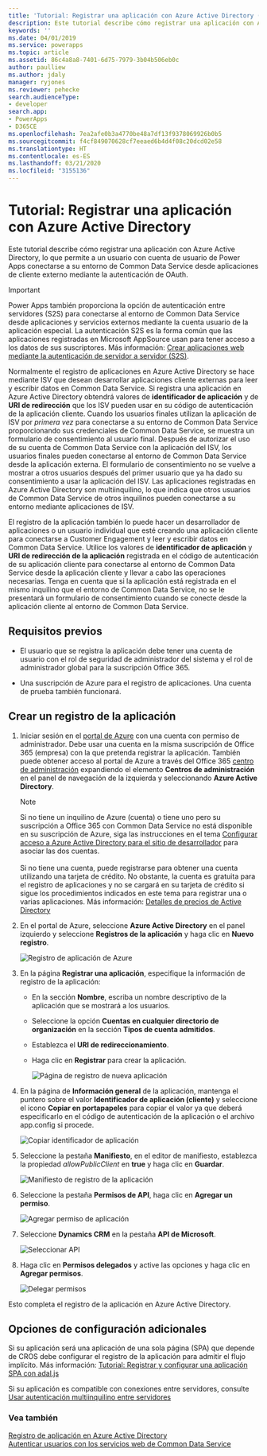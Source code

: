 ```yaml
---
title: 'Tutorial: Registrar una aplicación con Azure Active Directory (Common Data Service) | Microsoft Docs'
description: Este tutorial describe cómo registrar una aplicación con Azure Active Directory de modo que puede conectarse en el entorno de Common Data Service, autenticarse mediante OAuth y obtener acceso a los servicios web.
keywords: ''
ms.date: 04/01/2019
ms.service: powerapps
ms.topic: article
ms.assetid: 86c4a8a8-7401-6d75-7979-3b04b506eb0c
author: paulliew
ms.author: jdaly
manager: ryjones
ms.reviewer: pehecke
search.audienceType:
- developer
search.app:
- PowerApps
- D365CE
ms.openlocfilehash: 7ea2afe0b3a4770be48a7df13f9378069926b0b5
ms.sourcegitcommit: f4cf849070628cf7eeaed6b4d4f08c20dcd02e58
ms.translationtype: HT
ms.contentlocale: es-ES
ms.lasthandoff: 03/21/2020
ms.locfileid: "3155136"
---
```

# <a name="walkthrough-register-an-app-with-azure-active-directory"></a>Tutorial: Registrar una aplicación con Azure Active Directory

Este tutorial describe cómo registrar una aplicación con Azure Active Directory, lo que permite a un usuario con cuenta de usuario de Power Apps conectarse a su entorno de Common Data Service desde aplicaciones de cliente externo mediante la autenticación de OAuth.

> [!IMPORTANT]
> Power Apps también proporciona la opción de autenticación entre servidores (S2S) para conectarse al entorno de Common Data Service desde aplicaciones y servicios externos mediante la cuenta usuario de la aplicación especial. La autenticación S2S es la forma común que las aplicaciones registradas en Microsoft AppSource usan para tener acceso a los datos de sus suscriptores. Más información: [Crear aplicaciones web mediante la autenticación de servidor a servidor (S2S)](build-web-applications-server-server-s2s-authentication.md).

Normalmente el registro de aplicaciones en Azure Active Directory se hace mediante ISV que desean desarrollar aplicaciones cliente externas para leer y escribir datos en Common Data Service. Si registra una aplicación en Azure Active Directory obtendrá valores de **identificador de aplicación** y de **URI de redirección** que los ISV pueden usar en su código de autenticación de la aplicación cliente. Cuando los usuarios finales utilizan la aplicación de ISV por *primera vez* para conectarse a su entorno de Common Data Service proporcionando sus credenciales de Common Data Service, se muestra un formulario de consentimiento al usuario final. Después de autorizar el uso de su cuenta de Common Data Service con la aplicación del ISV, los usuarios finales pueden conectarse al entorno de Common Data Service desde la aplicación externa. El formulario de consentimiento no se vuelve a mostrar a otros usuarios después del primer usuario que ya ha dado su consentimiento a usar la aplicación del ISV. Las aplicaciones registradas en Azure Active Directory son multiinquilino, lo que indica que otros usuarios de Common Data Service de otros inquilinos pueden conectarse a su entorno mediante aplicaciones de ISV. 

El registro de la aplicación también lo puede hacer un desarrollador de aplicaciones o un usuario individual que esté creando una aplicación cliente para conectarse a Customer Engagement y leer y escribir datos en Common Data Service. Utilice los valores de **identificador de aplicación** y **URI de redirección de la aplicación** registrada en el código de autenticación de su aplicación cliente para conectarse al entorno de Common Data Service desde la aplicación cliente y llevar a cabo las operaciones necesarias. Tenga en cuenta que si la aplicación está registrada en el mismo inquilino que el entorno de Common Data Service, no se le presentará un formulario de consentimiento cuando se conecte desde la aplicación cliente al entorno de Common Data Service.

## <a name="prerequisites"></a>Requisitos previos  

-   El usuario que se registra la aplicación debe tener una cuenta de usuario con el rol de seguridad de administrador del sistema y el rol de administrador global para la suscripción Office 365.  
  
-   Una suscripción de Azure para el registro de aplicaciones. Una cuenta de prueba también funcionará.  
  
## <a name="create-an-application-registration"></a>Crear un registro de la aplicación 
  
1. Iniciar sesión en el [portal de Azure](https://go.microsoft.com/fwlink/?linkid=2083908) con una cuenta con permiso de administrador. Debe usar una cuenta en la misma suscripción de Office 365 (empresa) con la que pretenda registrar la aplicación. También puede obtener acceso al portal de Azure a través del Office 365 [centro de administración](https://admin.microsoft.com/adminportal) expandiendo el elemento **Centros de administración** en el panel de navegación de la izquierda y seleccionando **Azure Active Directory**.  
  
   > [!NOTE]
   > Si no tiene un inquilino de Azure (cuenta) o tiene uno pero su suscripción a Office 365 con Common Data Service no está disponible en su suscripción de Azure, siga las instrucciones en el tema [Configurar acceso a Azure Active Directory para el sitio de desarrollador](https://msdn.microsoft.com/office/office365/HowTo/setup-development-environment) para asociar las dos cuentas.<br><br> Si no tiene una cuenta, puede registrarse para obtener una cuenta utilizando una tarjeta de crédito. No obstante, la cuenta es gratuita para el registro de aplicaciones y no se cargará en su tarjeta de crédito si sigue los procedimientos indicados en este tema para registrar una o varias aplicaciones. Más información: [Detalles de precios de Active Directory](https://azure.microsoft.com/pricing/details/active-directory/)  
  
2. En el portal de Azure, seleccione **Azure Active Directory** en el panel izquierdo y seleccione **Registros de la aplicación** y haga clic en **Nuevo registro**.
    
    ![Registro de aplicación de Azure](media/azure-app-registrations-page.png "Registro de aplicación de Azure")  

3. En la página **Registrar una aplicación**, especifique la información de registro de la aplicación:
   - En la sección **Nombre**, escriba un nombre descriptivo de la aplicación que se mostrará a los usuarios.
   - Seleccione la opción **Cuentas en cualquier directorio de organización** en la sección **Tipos de cuenta admitidos**.
   - Establezca el **URI de redireccionamiento**.
   - Haga clic en **Registrar** para crear la aplicación.

      ![Página de registro de nueva aplicación](media/new-app-registration-page.png "Página de registro de nueva aplicación")

5. En la página de **Información general** de la aplicación, mantenga el puntero sobre el valor **Identificador de aplicación (cliente)** y seleccione el icono **Copiar en portapapeles** para copiar el valor ya que deberá especificarlo en el código de autenticación de la aplicación o el archivo app.config si procede.

    ![Copiar identificador de aplicación](media/app-registration-overview-page.png "Copiar identificador de aplicación")
  
5. Seleccione la pestaña **Manifiesto**, en el editor de manifiesto, establezca la propiedad *allowPublicClient* en **true** y haga clic en **Guardar**.
   
    ![Manifiesto de registro de la aplicación](media/app-registration-manifest-page.png "Manifiesto de registro de la aplicación")

6. Seleccione la pestaña **Permisos de API**, haga clic en **Agregar un permiso**. 

    ![Agregar permiso de aplicación](media/azure-api-permissions-page.png "Agregar permiso de aplicación")

7. Seleccione **Dynamics CRM** en la pestaña **API de Microsoft**.
    
    ![Seleccionar API](media/app-registration-select-api-page.png "Seleccionar API")    

8. Haga clic en **Permisos delegados** y active las opciones y haga clic en **Agregar permisos**. 
    
    ![Delegar permisos](media/app-registration-delegate-permissions-page.png "Delegar permiso")

Esto completa el registro de la aplicación en Azure Active Directory.

## <a name="additional-configuration-options"></a>Opciones de configuración adicionales

Si su aplicación será una aplicación de una sola página (SPA) que depende de CROS debe configurar el registro de la aplicación para admitir el flujo implícito. Más información: [Tutorial: Registrar y configurar una aplicación SPA con adal.js](walkthrough-registering-configuring-simplespa-application-adal-js.md)

Si su aplicación es compatible con conexiones entre servidores, consulte [Usar autenticación multiinquilino entre servidores](use-multi-tenant-server-server-authentication.md)
  
### <a name="see-also"></a>Vea también  
 [Registro de aplicación en Azure Active Directory](https://docs.microsoft.com/azure/active-directory/develop/active-directory-integrating-applications)    
 [Autenticar usuarios con los servicios web de Common Data Service](authentication.md)

